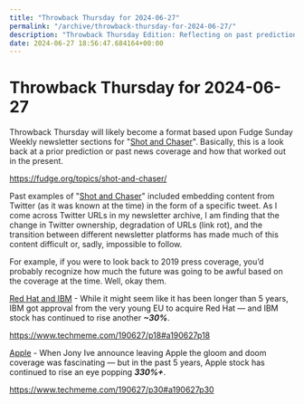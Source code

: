 ```yaml
---
title: "Throwback Thursday for 2024-06-27"
permalink: "/archive/throwback-thursday-for-2024-06-27/"
description: "Throwback Thursday Edition: Reflecting on past predictions and news coverage to see how they panned out."
date: 2024-06-27 18:56:47.684164+00:00
---
```


<!-- buttondown-editor-mode: plaintext --><h1>Throwback Thursday for 2024-06-27</h1><p><span style="color: rgb(34, 34, 34)">Throwback Thursday will likely become a format based upon Fudge Sunday Weekly newsletter sections for "</span><a target="_blank" rel="noopener noreferrer nofollow" href="https://fudge.org/topics/shot-and-chaser/?utm_source=hot-fudge-daily&amp;utm_medium=email&amp;utm_campaign=throwback-thursday">Shot and Chaser</a><span style="color: rgb(34, 34, 34)">". Basically, this is a look back at a prior prediction or past news coverage and how that worked out in the present.</span></p><p><a target="_blank" rel="noopener noreferrer nofollow" href="https://fudge.org/topics/shot-and-chaser/">https://fudge.org/topics/shot-and-chaser/</a></p><p><span style="color: rgb(34, 34, 34)">Past examples of "</span><a target="_blank" rel="noopener noreferrer nofollow" href="https://fudge.org/topics/shot-and-chaser/?utm_source=hot-fudge-daily&amp;utm_medium=email&amp;utm_campaign=throwback-thursday">Shot and Chaser</a><span style="color: rgb(34, 34, 34)">" included embedding content from Twitter (as it was known at the time) in the form of a specific tweet. As I come across Twitter URLs in my newsletter archive, I am finding that the change in Twitter ownership, degradation of URLs (link rot), and the transition between different newsletter platforms has made much of this content difficult or, sadly, impossible to follow.</span></p><p><span style="color: rgb(34, 34, 34)">For example, if you were to look back to 2019 press coverage, you’d probably recognize how much the future was going to be awful based on the coverage at the time. Well, okay them.</span></p><p><a target="_blank" rel="noopener noreferrer nofollow" href="https://www.techmeme.com/190627/p18#a190627p18">Red Hat and IBM</a> - While it might seem like it has been longer than 5 years, IBM got approval from the very young EU to acquire Red Hat — and IBM stock has continued to rise another <strong><em>~30%</em></strong>.</p><p><a target="_blank" rel="noopener noreferrer nofollow" href="https://www.techmeme.com/190627/p18#a190627p18">https://www.techmeme.com/190627/p18#a190627p18</a></p><p><a target="_blank" rel="noopener noreferrer nofollow" href="https://www.techmeme.com/190627/p30#a190627p30">Apple</a> - When Jony Ive announce leaving Apple the gloom and doom coverage was fascinating — but in the past 5 years, Apple stock has continued to rise an eye popping <strong><em>330%+</em></strong>.</p><p><a target="_blank" rel="noopener noreferrer nofollow" href="https://www.techmeme.com/190627/p30#a190627p30">https://www.techmeme.com/190627/p30#a190627p30</a></p><p></p><p></p><ol class="footnotes"></ol>